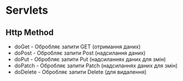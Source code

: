# Servlets

## Http Method

- doGet - Обробляє запити GET (отримання даних)
- doPost - Обробляє запити Post (надсилання даних)
- doPut - Обробляє запити Put (надсиланнях даних для змін)
- doPatch - Обробляє запити Patch (надсиланнях даних для змін)
- doDelete - Обробляє запити Delete (для видалення)


